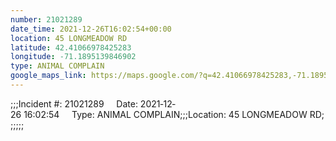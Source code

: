 ```yaml
---
number: 21021289
date_time: 2021-12-26T16:02:54+00:00
location: 45 LONGMEADOW RD
latitude: 42.41066978425283
longitude: -71.1895139846902
type: ANIMAL COMPLAIN
google_maps_link: https://maps.google.com/?q=42.41066978425283,-71.1895139846902
---
```


;;;Incident #: 21021289     Date: 2021‐12‐26 16:02:54     Type: ANIMAL COMPLAIN;;;Location: 45 LONGMEADOW RD;;;;;;
